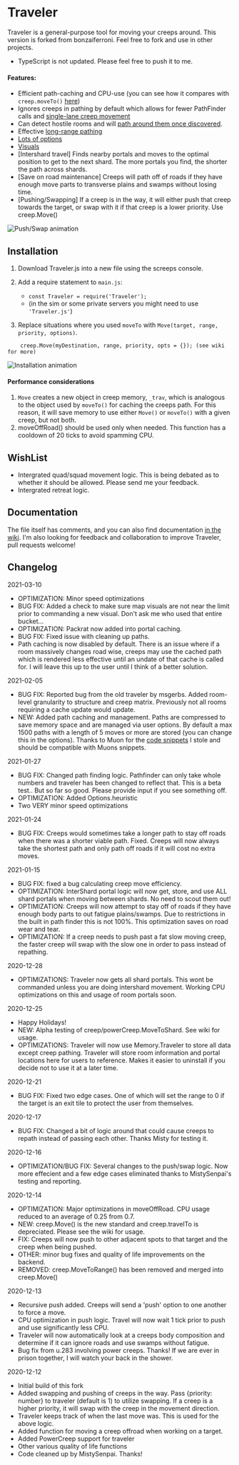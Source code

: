 # Traveler
 
Traveler is a general-purpose tool for moving your creeps around. This version is forked from bonzaiferroni. Feel free to fork and use in other projects.
- TypeScript is not updated. Please feel free to push it to me.
#### Features:
* Efficient path-caching and CPU-use (you can see how it compares with `creep.moveTo()` [here](https://github.com/bonzaiferroni/bonzAI/wiki/Improving-on-moveTo's-efficiency))
* Ignores creeps in pathing by default which allows for fewer PathFinder calls and [single-lane creep movement](https://github.com/bonzaiferroni/screepswiki/blob/master/gifs/s33-moveTo.gif)
* Can detect hostile rooms and will [path around them once discovered](https://github.com/bonzaiferroni/bonzAI/wiki/Improving-on-moveTo's-efficiency#long-distances-path-length-400).
* Effective [long-range pathing](https://github.com/bonzaiferroni/bonzAI/wiki/Improving-on-moveTo's-efficiency#very-long-distances-path-length-1200) 
* [Lots of options](https://github.com/bonzaiferroni/Traveler/wiki/Traveler-API)
* [Visuals](https://github.com/bonzaiferroni/Traveler/wiki/Improving-Traveler:-Features#show-your-path)
* [Intershard travel] Finds nearby portals and moves to the optimal position to get to the next shard. The more portals you find, the shorter the path across shards.
* [Save on road maintenance] Creeps will path off of roads if they have enough move parts to transverse plains and swamps without losing time.
* [Pushing/Swapping] If a creep is in the way, it will either push that creep towards the target, or swap with it if that creep is a lower priority. Use creep.Move()

![Push/Swap animation](https://i.imgur.com/w050niD.gif)

## Installation

1. Download Traveler.js into a new file using the screeps console.

2. Add a require statement to `main.js`: 
    * `const Traveler = require('Traveler');`
    * (in the sim or some private servers you might need to use `'Traveler.js'`)
3. Replace situations where you used `moveTo` with `Move(target, range, priority, options)`.
```
    creep.Move(myDestination, range, priority, opts = {}); (see wiki for more)
```

![Installation animation](http://i.imgur.com/hUu0ozU.gif)

#### Performance considerations
1. `Move` creates a new object in creep memory, `_trav`, which is analogous to the object used by `moveTo()` for caching the creeps path. For this reason, it will save memory to use either `Move()` or `moveTo()` with a given creep, but not both.
2. moveOffRoad() should be used only when needed. This function has a cooldown of 20 ticks to avoid spamming CPU.

## WishList
- Intergrated quad/squad movement logic. This is being debated as to whether it should be allowed. Please send me your feedback.
- Intergrated retreat logic.

## Documentation

The file itself has comments, and you can also find documentation [in the wiki](https://github.com/crazydubc/Traveler/wiki). I'm also looking for feedback and collaboration to improve Traveler, pull requests welcome!

## Changelog
2021-03-10
* OPTIMIZATION: Minor speed optimizations
* BUG FIX: Added a check to make sure map visuals are not near the limit prior to commanding a new visual. Don't ask me who used that entire bucket...
* OPTIMIZATION: Packrat now added into portal caching.
* BUG FIX: Fixed issue with cleaning up paths.
* Path caching is now disabled by default. There is an issue where if a room massively changes road wise, creeps may use the cached path which is rendered less effective until an undate of that cache is called for. I will leave this up to the user until I think of a better solution.

2021-02-05
* BUG FIX: Reported bug from the old traveler by msgerbs. Added room-level granularity to structure and creep matrix. Previously not all rooms requiring a cache update would update.
* NEW: Added path caching and management. Paths are compressed to save memory space and are managed via user options. By default a max 1500 paths with a length of 5 moves or more are stored (you can change this in the options). Thanks to Muon for the [code snippets](https://github.com/bencbartlett/screeps-packrat) I stole and should be compatible with Muons snippets.

2021-01-27
* BUG FIX: Changed path finding logic. Pathfinder can only take whole numbers and traveler has been changed to reflect that. This is a beta test.. But so far so good. Please provide input if you see something off.
* OPTIMIZATION: Added Options.heuristic
* Two VERY minor speed optimizations

2021-01-24
* BUG FIX: Creeps would sometimes take a longer path to stay off roads when there was a shorter viable path. Fixed. Creeps will now always take the shortest path and only path off roads if it will cost no extra moves.

2021-01-15
* BUG FIX: fixed a bug calculating creep move efficiency.
* OPTIMIZATION: InterShard portal logic will now get, store, and use ALL shard portals when moving between shards. No need to scout them out!
* OPTIMIZATION: Creeps will now attempt to stay off of roads if they have enough body parts to out fatigue plains/swamps. Due to restrictions in the built in path finder this is not 100%. This optimization saves on road wear and tear.
* OPTIMIZATION: If a creep needs to push past a fat slow moving creep, the faster creep will swap with the slow one in order to pass instead of repathing.

2020-12-28
* OPTIMIZATIONS: Traveler now gets all shard portals. This wont be commanded unless you are doing intershard movement. Working CPU optimizations on this and usage of room portals soon.

2020-12-25
* Happy Holidays!
* NEW: Alpha testing of creep/powerCreep.MoveToShard. See wiki for usage.
* OPTIMIZATIONS: Traveler will now use Memory.Traveler to store all data except creep pathing. Traveler will store room information and portal locations here for users to reference. Makes it easier to uninstall if you decide not to use it at a later time.

2020-12-21
* BUG FIX: Fixed two edge cases. One of which will set the range to 0 if the target is an exit tile to protect the user from themselves.

2020-12-17
* BUG FIX: Changed a bit of logic around that could cause creeps to repath instead of passing each other. Thanks Misty for testing it.

2020-12-16
* OPTIMIZATION/BUG FIX: Several changes to the push/swap logic. Now more effecient and a few edge cases eliminated thanks to MistySenpai's testing and reporting.

2020-12-14
* OPTIMIZATION: Major optimizations in moveOffRoad. CPU usage reduced to an average of 0.25 from 0.7.
* NEW: creep.Move() is the new standard and creep.travelTo is depreciated. Please see the wiki for usage.
* FIX: Creeps will now push to other adjacent spots to that target and the creep when being pushed.
* OTHER: minor bug fixes and quality of life improvements on the backend.
* REMOVED: creep.MoveToRange() has been removed and merged into creep.Move()

2020-12-13
* Recursive push added. Creeps will send a 'push' option to one another to force a move.
* CPU optimization in push logic. Travel will now wait 1 tick prior to push and use significantly less CPU.
* Traveler will now automatically look at a creeps body composition and determine if it can ignore roads and use swamps without fatigue.
* Bug fix from u.283 involving power creeps. Thanks! If we are ever in prison together, I will watch your back in the shower.

2020-12-12
* Initial build of this fork
* Added swapping and pushing of creeps in the way. Pass {priority: number} to traveler (default is 1) to utilize swapping. If a creep is a higher priority, it will swap with the creep in the movement direction.
* Traveler keeps track of when the last move was. This is used for the above logic.
* Added function for moving a creep offroad when working on a target.
* Added PowerCreep support for traveler 
* Other various quality of life functions
* Code cleaned up by MistySenpai. Thanks!
